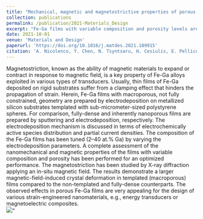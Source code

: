 ```yaml
---
title: "Mechanical, magnetic and magnetostrictive properties of porous Fe-Ga films prepared by electrodeposition"
collection: publications
permalink: /publication/2021-Materials_Design
excerpt: "Fe-Ga films with variable composition and porosity levels are electro deposited.Both hardness and Young’s modulus decrease as the porosity degree increases.Highly tunable magnetic properties are achieved by adjusting the microstructure.Macroporous films show larger magnetic-field-induced crystal lattice deformation.<br/><img src='https://ars.els-cdn.com/content/image/1-s2.0-S0264127521004688-ga1.jpg'>"
date: 2021-10-01
venue: 'Materials and Design'
paperurl: 'https://doi.org/10.1016/j.matdes.2021.109915'
citation: 'A. Nicolenco, Y. Chen, N. Tsyntsaru, H. Cesiulis, E. Pellicer, and J. Sort, Mechanical, Magnetic and Magnetostrictive Properties of Porous Fe-Ga Films Prepared by Electrodeposition, Mater. Des. 208, 109915 (2021).'
---
```

Magnetostriction, known as the ability of magnetic materials to expand or contract in response to magnetic field, is a key property of Fe-Ga alloys exploited in various types of transducers. Usually, thin films of Fe-Ga deposited on rigid substrates suffer from a clamping effect that hinders the propagation of strain. Herein, Fe-Ga films with macroporous, not fully constrained, geometry are prepared by electrodeposition on metallized silicon substrates templated with sub-micrometer-sized polystyrene spheres. For comparison, fully-dense and inherently nanoporous films are prepared by sputtering and electrodeposition, respectively. The electrodeposition mechanism is discussed in terms of electrochemically active species distribution and partial current densities. The composition of the Fe-Ga films has been tuned (2–40 at.% Ga) by varying the electrodeposition parameters. A complete assessment of the nanomechanical and magnetic properties of the films with variable composition and porosity has been performed for an optimized performance. The magnetostriction has been studied by X-ray diffraction applying an in-situ magnetic field. The results demonstrate a larger magnetic-field-induced crystal deformation in templated (macroporous) films compared to the non-templated and fully-dense counterparts. The observed effects in porous Fe-Ga films are very appealing for the design of various strain-engineered nanomaterials, e.g., energy transducers or magnetoelectric composites.
<br/><img src='https://ars.els-cdn.com/content/image/1-s2.0-S0264127521004688-gr4.jpg'>"
